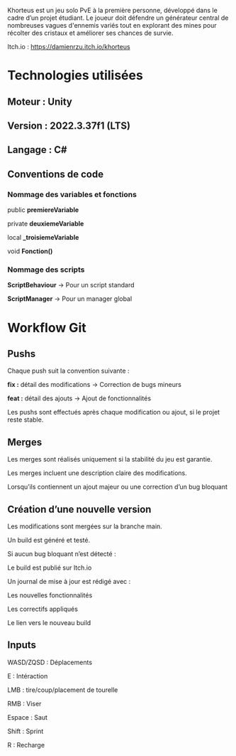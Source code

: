 Khorteus est un jeu solo PvE à la première personne, développé dans le cadre d’un projet étudiant.
Le joueur doit défendre un générateur central de nombreuses vagues d'ennemis variés tout en explorant des mines pour récolter des cristaux et améliorer ses chances de survie.

Itch.io : https://damienrzu.itch.io/khorteus 

# Technologies utilisées
## Moteur : Unity

## Version : 2022.3.37f1 (LTS)

## Langage : C#

## Conventions de code
### Nommage des variables et fonctions
public **premiereVariable**

private **deuxiemeVariable**

local **_troisiemeVariable**

void **Fonction()**

### Nommage des scripts
**ScriptBehaviour** → Pour un script standard

**ScriptManager** → Pour un manager global

# Workflow Git
## Pushs
Chaque push suit la convention suivante :

**fix :** détail des modifications → Correction de bugs mineurs

**feat :** détail des ajouts → Ajout de fonctionnalités

Les pushs sont effectués après chaque modification ou ajout, si le projet reste stable.

## Merges
Les merges sont réalisés uniquement si la stabilité du jeu est garantie.

Les merges incluent une description claire des modifications.

Lorsqu’ils contiennent un ajout majeur ou une correction d’un bug bloquant


## Création d’une nouvelle version
Les modifications sont mergées sur la branche main.

Un build est généré et testé.

Si aucun bug bloquant n’est détecté :

Le build est publié sur Itch.io

Un journal de mise à jour est rédigé avec :

Les nouvelles fonctionnalités

Les correctifs appliqués

Le lien vers le nouveau build

## Inputs
WASD/ZQSD : Déplacements

E : Intéraction

LMB : tire/coup/placement de tourelle

RMB : Viser

Espace : Saut

Shift : Sprint

R : Recharge

